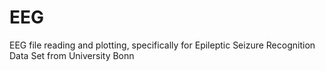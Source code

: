 # EEG
EEG file reading and plotting, specifically for  Epileptic Seizure Recognition Data Set from University Bonn
